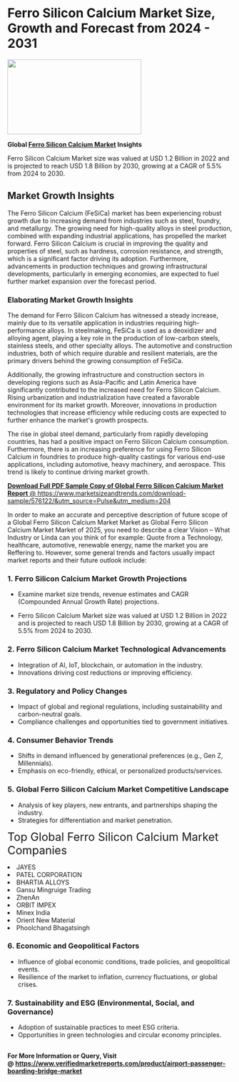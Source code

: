 <H1>Ferro Silicon Calcium Market Size, Growth and Forecast from 2024 - 2031</H1><img class="aligncenter size-medium wp-image-584254" src="https://thirdeyenews.in/wp-content/uploads/2024/09/Global-Market-Research-300x168.jpeg" alt="" width="300" height="168" /><p><strong>Global&nbsp;<a href="https://www.marketsizeandtrends.com/download-sample/576122/&amp;utm_source=Pulse&amp;utm_medium=204">Ferro Silicon Calcium Market</a> Insights</strong></p><p>Ferro Silicon Calcium Market size was valued at USD 1.2 Billion in 2022 and is projected to reach USD 1.8 Billion by 2030, growing at a CAGR of 5.5% from 2024 to 2030.</p><p><h2>Market Growth Insights</h2> <p>The Ferro Silicon Calcium (FeSiCa) market has been experiencing robust growth due to increasing demand from industries such as steel, foundry, and metallurgy. The growing need for high-quality alloys in steel production, combined with expanding industrial applications, has propelled the market forward. Ferro Silicon Calcium is crucial in improving the quality and properties of steel, such as hardness, corrosion resistance, and strength, which is a significant factor driving its adoption. Furthermore, advancements in production techniques and growing infrastructural developments, particularly in emerging economies, are expected to fuel further market expansion over the forecast period.</p> <p><a href="#"></a></p> <h3>Elaborating Market Growth Insights</h3> <p>The demand for Ferro Silicon Calcium has witnessed a steady increase, mainly due to its versatile application in industries requiring high-performance alloys. In steelmaking, FeSiCa is used as a deoxidizer and alloying agent, playing a key role in the production of low-carbon steels, stainless steels, and other specialty alloys. The automotive and construction industries, both of which require durable and resilient materials, are the primary drivers behind the growing consumption of FeSiCa.</p> <p>Additionally, the growing infrastructure and construction sectors in developing regions such as Asia-Pacific and Latin America have significantly contributed to the increased need for Ferro Silicon Calcium. Rising urbanization and industrialization have created a favorable environment for its market growth. Moreover, innovations in production technologies that increase efficiency while reducing costs are expected to further enhance the market's growth prospects.</p> <p>The rise in global steel demand, particularly from rapidly developing countries, has had a positive impact on Ferro Silicon Calcium consumption. Furthermore, there is an increasing preference for using Ferro Silicon Calcium in foundries to produce high-quality castings for various end-use applications, including automotive, heavy machinery, and aerospace. This trend is likely to continue driving market growth.</p> <p><a href="#"></p><p><span class=""><strong>Download Full PDF Sample Copy of Global Ferro Silicon Calcium Market Report</strong> @ <a href="https://www.marketsizeandtrends.com/download-sample/576122/&amp;utm_source=Pulse&amp;utm_medium=204" target="_blank">https://www.marketsizeandtrends.com/download-sample/576122/&amp;utm_source=Pulse&amp;utm_medium=204</a></span></p><p>In order to make an accurate and perceptive description of future scope of a Global&nbsp;Ferro Silicon Calcium Market Market as Global&nbsp;Ferro Silicon Calcium Market Market of 2025, you need to describe a clear Vision &ndash; What Industry or Linda can you think of for example: Quote from a Technology, healthcare, automotive, renewable energy, name the market you are Reffering to. However, some general trends and factors usually impact market reports and their future outlook include:</p><h3>1.&nbsp;<strong>Ferro Silicon Calcium Market Growth Projections</strong></h3><ul><li>Examine market size trends, revenue estimates and CAGR (Compounded Annual Growth Rate) projections.</li><li><p>Ferro Silicon Calcium Market size was valued at USD 1.2 Billion in 2022 and is projected to reach USD 1.8 Billion by 2030, growing at a CAGR of 5.5% from 2024 to 2030.</p></li></ul><h3>2.&nbsp;<strong>Ferro Silicon Calcium Market Technological Advancements</strong></h3><ul><li>Integration of AI, IoT, blockchain, or automation in the industry.</li><li>Innovations driving cost reductions or improving efficiency.</li></ul><h3>3.&nbsp;<strong>Regulatory and Policy Changes</strong></h3><ul><li>Impact of global and regional regulations, including sustainability and carbon-neutral goals.</li><li>Compliance challenges and opportunities tied to government initiatives.</li></ul><h3>4.&nbsp;<strong>Consumer Behavior Trends</strong></h3><ul><li>Shifts in demand influenced by generational preferences (e.g., Gen Z, Millennials).</li><li>Emphasis on eco-friendly, ethical, or personalized products/services.</li></ul><h3>5.&nbsp;<strong>Global Ferro Silicon Calcium Market Competitive Landscape</strong></h3><ul><li>Analysis of key players, new entrants, and partnerships shaping the industry.</li><li>Strategies for differentiation and market penetration.</li></ul><p data-pm-slice="1 1 []"><span style="color: inherit; font-family: inherit; font-size: 25px;">Top Global Ferro Silicon Calcium Market Companies</span></p><div class="" data-test-id=""><p><li>JAYES</li><li> PATEL CORPORATION</li><li> BHARTIA ALLOYS</li><li> Gansu Mingruige Trading</li><li> ZhenAn</li><li> ORBIT IMPEX</li><li> Minex India</li><li> Orient New Material</li><li> Phoolchand Bhagatsingh</li></p></div><h3>6.&nbsp;<strong>Economic and Geopolitical Factors</strong></h3><ul><li>Influence of global economic conditions, trade policies, and geopolitical events.</li><li>Resilience of the market to inflation, currency fluctuations, or global crises.</li></ul><h3>7.&nbsp;<strong>Sustainability and ESG (Environmental, Social, and Governance)</strong></h3><ul><li>Adoption of sustainable practices to meet ESG criteria.</li><li>Opportunities in green technologies and circular economy principles.</li></ul><h2><strong style="font-size: 14px;">For More Information or Query, Visit @&nbsp;</strong><a style="background-color: #ffffff; font-size: 14px;" href="https://www.marketsizeandtrends.com/report/ferro-silicon-calcium-market/" target="_blank">https://www.verifiedmarketreports.com/product/airport-passenger-boarding-bridge-market</a></h2>
